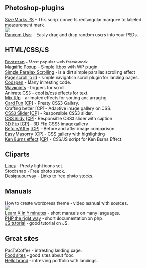 <h2>Photoshop-plugins</h2>
<a href="https://github.com/romashamin/Size-Marks-PS">Size Marks PS</a> - This script converts rectangular marquee to labeled measurement mark.<br>
<img src="https://github.com/romashamin/Size-Marks-PS/blob/master/images/size-marks-show.gif"><br>
<a href="https://randomuser.me/photoshop.html">Random User</a> - Easily drag and drop random users into your PSDs.<br>
<h2>HTML/CSS/JS</h2>
<a href="http://getbootstrap.com/">Bootstrap</a> - Most popular web framework.<br>
<a href="http://dimsemenov.com/plugins/magnific-popup/">Magnific Popup</a> - Simple litbox with WP plugin.<br>
<a href="http://pixelcog.github.io/parallax.js/">Simple Parallax Scrolling</a> - is a dirt simple parallax scrolling effect<br>
<a href="https://github.com/malihu/page-scroll-to-id">Page scroll to id</a> - simple navigation scroll plugin for landing pages.<br>
<a href="http://codepen.io/">Codepen</a> - Many intresting code.<br>
<a href="http://imakewebthings.com/waypoints/">Waypoints</a> - triggers for scroll.<br>
<a href="http://daneden.github.io/animate.css/">Animate.CSS</a> - cool js/css effects for text.<br>
<a href="https://mixitup.kunkalabs.com/">MixItUp</a> - animated effects for sorting and arraging<br>
<a href="http://demosthenes.info/blog/425/Card-Fan-CSS3-Gallery-Reveal-In-Four-Lines-of-Code">Card Fun</a> <a href="http://codepen.io/dudleystorey/pen/mapyf">[CP]</a> - Preaty CSS3 Gallery.<br>
<a href="http://demosthenes.info/blog/891/Crafting-Better-Responsive-Image-Galleries-With-Flexbox">Crafting better</a> <a href="http://codepen.io/dudleystorey/pen/Kgofa">[CP]</a> - Adaptive image gallery on CSS.<br>
<a href="http://demosthenes.info/blog/627/Make-A-Responsive-CSS3-Image-Slider">CSS3 Slider</a> <a href="http://codepen.io/dudleystorey/pen/ehKpi">[CP]</a> - Responsible CSS3 slider.<br>
<a href="http://demosthenes.info/blog/871/CSS-Slidy-20-Captions--more">CSS Slidy<a/> <a href="http://codepen.io/dudleystorey/pen/AgtbD">[CP]</a>- Responsible CSS3 slider with caption</a><br>
<a href="http://demosthenes.info/blog/726/CSS-3D-Image-Flip-Gallery-With-Dynamic-Shadows">3D Flip</a> <a href="http://codepen.io/dudleystorey/pen/KdAev">[CP]</a> - 3D Flip CSS3 image gallery.<br>
<a href="http://demosthenes.info/blog/842/A-Mobile-Ready-Before-And-After-Image-Comparison-UI">Before/After</a> <a href="http://codepen.io/dudleystorey/pen/JDphy">[CP]</a> - Before and after image comparison.<br>
<a href="http://demosthenes.info/blog/844/Easy-Masonry-Layout-With-Flexbox">Easy Masonry</a> <a href="http://codepen.io/dudleystorey/pen/eAqzk">[CP]</a> - CSS gallery with highlighting<br>
<a href="http://demosthenes.info/blog/761/Create-A-Random-Ken-Burns-Effect-For-Images-With-CSS-amp-JavaScript">Ken Burns effect</a> <a href="http://codepen.io/dudleystorey/pen/kaBiL">[CP]</a> - CSS/JS script for Ken Burns Effect.<br>
<h2>Cliparts</h2>
<a href="http://linea.io/">Linea</a> - Preaty light icons set.<br>
<a href="https://stocksnap.io/">Stocksnap</a> - Free photo stock.<br>
<a href="http://www.designyourway.net/blog/resources/free-stock-photos-where-to-get-them-from/">Designuourway</a> - Links to free photo stocks.<br>
<h2>Manuals</h2>
<a href="https://github.com/agragregra/wordpress-landing-page-lesson">How to create wordpress theme</a> - video manual with sources.<br>
<img src="https://raw.githubusercontent.com/agragregra/wordpress-landing-page-lesson/master/_mockup.jpg"><br>
<a href="http://learnxinyminutes.com/">Learn X in Y minutes</a> - short manuals on many languages.<br>
<a href="http://getjump.github.io/ru-php-the-right-way/">PHP the right way</a> - short documentation on php.<br>
<a href="https://learn.javascript.ru/tutorial">JS tutorial</a> - good tutorial on JS.<br>
<h2>Great sites</h2>
<a href="https://www.pactcoffee.com/">PacToCoffee</a> - intresting landing page.<br>
<a href="http://www.dejurka.ru/web-design/food-web-desgin/">Food sites</a> - good sites about food.<br>
<a href="http://hello-brand.ru/">Hello brand</a> - intresting portfolio with landings.<br>
